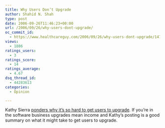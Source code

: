 ```yaml
---
title: Why Users Don’t Upgrade
author: Shahid N. Shah
type: post
date: 2006-09-26T11:46:23+00:00
url: /2006/09/26/why-users-dont-upgrade/
oc_commit_id:
  - https://www.healthcareguy.com/2006/09/26/why-users-dont-upgrade/1478769071
views:
  - 1886
ratings_users:
  - 3
ratings_score:
  - 14
ratings_average:
  - 4.67
dsq_thread_id:
  - 44283613
categories:
  - Opinion

---
```

Kathy Sierra [ponders why it&#8217;s so hard to get users to upgrade][1]. If you&#8217;re in the software business upgrades mean income and Kathy&#8217;s posting is a good summary on what it might take to get users to upgrade.

 [1]: http://headrush.typepad.com/creating_passionate_users/2006/09/why_they_dont_u.html
